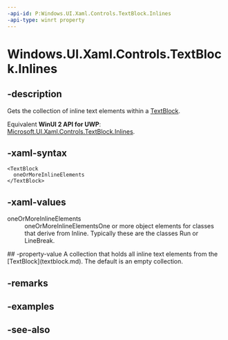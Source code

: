 ```yaml
---
-api-id: P:Windows.UI.Xaml.Controls.TextBlock.Inlines
-api-type: winrt property
---
```


<!-- Property syntax
public Windows.UI.Xaml.Documents.InlineCollection Inlines { get; }
-->

# Windows.UI.Xaml.Controls.TextBlock.Inlines

## -description
Gets the collection of inline text elements within a [TextBlock](textblock.md).

Equivalent **WinUI 2 API for UWP**: [Microsoft.UI.Xaml.Controls.TextBlock.Inlines](/windows/winui/api/microsoft.ui.xaml.controls.textblock.inlines).

## -xaml-syntax
```xaml
<TextBlock
  oneOrMoreInlineElements
</TextBlock>
```


## -xaml-values
<dl><dt>oneOrMoreInlineElements</dt><dd>oneOrMoreInlineElementsOne or more object elements for classes that derive from Inline. Typically these are the classes Run or LineBreak.</dd>
</dl>
## -property-value
A collection that holds all inline text elements from the [TextBlock](textblock.md). The default is an empty collection.

## -remarks

## -examples

## -see-also
